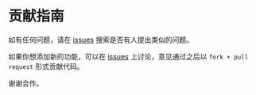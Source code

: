 # 贡献指南

如有任何问题，请在 [issues](https://github.com/fpass/fpass/issues) 搜索是否有人提出类似的问题。

如果你想添加新的功能，可以在 [issues](https://github.com/fpass/fpass/issues) 上讨论，意见通过之后以 `fork + pull request` 形式贡献代码。
 
谢谢合作。
